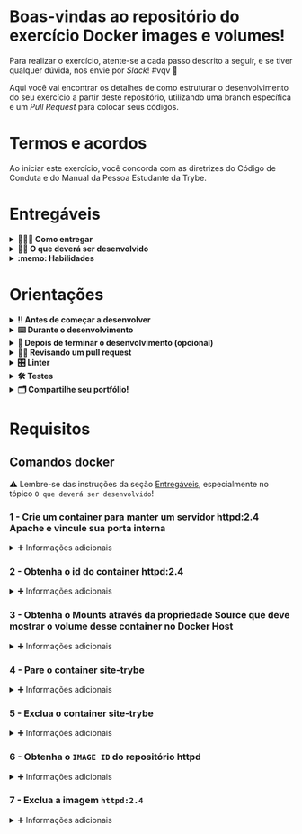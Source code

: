 # Boas-vindas ao repositório do exercício Docker images e volumes!

Para realizar o exercício, atente-se a cada passo descrito a seguir, e se tiver qualquer dúvida, nos envie por _Slack_! #vqv 🚀

Aqui você vai encontrar os detalhes de como estruturar o desenvolvimento do seu exercício a partir deste repositório, utilizando uma branch específica e um _Pull Request_ para colocar seus códigos.

# Termos e acordos

Ao iniciar este exercício, você concorda com as diretrizes do Código de Conduta e do Manual da Pessoa Estudante da Trybe.

# Entregáveis

<details>
  <summary><strong>🤷🏽‍♀️ Como entregar</strong></summary><br />

  Para entregar o seu exercício você deverá criar um *Pull Request* neste repositório.

  Lembre-se que você pode consultar nosso conteúdo sobre [Git & GitHub](https://app.betrybe.com/course/4d67f5b4-34a6-489f-a205-b6c7dc50fc16/) e nosso [Blog - Git & GitHub](https://blog.betrybe.com/tecnologia/git-e-github/) sempre que precisar!
</details>

<details>
  <summary><strong>👨‍💻 O que deverá ser desenvolvido</strong></summary><br />
  Neste exercício você irá:

  - Criar e subir um container para um servidor Apache

  - Através de um endpoint, exibir uma página estática, disponível a partir da url `http://localhost:4545/missao_trybe.html`.
  *Obs:* O conteúdo (html) da página, está localizado no caminho `./docker/html/missao_trybe.html`, a partir da raiz do projeto.

  - Encontrar as ID dos containers e imagens criadas

  - Excluir os containers e imagens

Para isto, você irá utilizar uma série de comandos do `docker` com diferentes níveis de complexidade.

Cada comando deverá ser escrito em seu próprio arquivo.

Para isto, siga os seguintes passos:

1. Leia o requisito e crie um arquivo chamado `commandN.dc` no diretório `docker-commands`, onde `N` é o número do requisito. Por exemplo:

    ```text
    Requisito 1: ./docker/docker-commands/command01.dc
    Requisito 2: ./docker/docker-commands/command02.dc
    Requisito 3: ./docker/docker-commands/command03.dc
    ```
    **⚠️ É muito importante que os seus arquivos tenham exatamente estes nomes! ⚠️**


2. Escreva neste arquivo, o comando do CLI *(Interface de Linha de Comando)* do Docker, que resolve o requisito. Um exemplo de como vai ficar seu arquivo:

```dc
docker network inspect bridge
```

---

Os arquivos principais do projeto estão na pasta `docker` (localizada na raiz do projeto). Nela estão contidos:

1. Pasta `docker-commands`: onde ficarão os comandos exigidos pelos requisitos;
2. Pasta `html`: onde ficará o arquivo `missao_trybe.html`, responsável por conter a nossa página em html;

**⚠️ Importante: você deve assumir que a pasta `docker` é a pasta raiz para executar os comandos.**
Por exemplo, se você precisa referenciar um caminho em um comando, você deve assumir que sua pasta raiz esta partindo de `./docker`.
Dessa forma, caso você queira executar o comando, antes de rodar os testes, lembre-se de abrir um terminal dentro da pasta `docker` (localizada na raíz do projeto).

</details>

<details>
  <summary><strong>:memo: Habilidades</strong></summary><br />
  Neste exercício, verificamos se você é capaz de:

  - Gerenciar containers e imagens Docker pelo terminal

</details>

# Orientações

<details>
  <summary><strong>‼️ Antes de começar a desenvolver</strong></summary><br />

  1. Clone o repositório

  - Use o comando: `git clone git@github.com:tryber/sd-026-b-exercise-docker-images-volumes.git`.
  - Entre na pasta do repositório que você acabou de clonar:
    - `cd sd-0x-exercise-docker-images-volumes.git`

  1. Instale as dependências

  - `npm install`.

  3. Crie uma branch a partir da branch `main`

  - Verifique que você está na branch `main`
    - Exemplo: `git branch`
  - Se não estiver, mude para a branch `main`
    - Exemplo: `git checkout main`
  - Agora crie uma branch à qual você vai submeter os `commits` do seu exercício
    - Você deve criar uma branch no seguinte formato: `nome-de-usuario-nome-do-exercício`
    - Exemplo: `git checkout -b joaozinho-sd-0x-exercise-docker-images-volumes`

  4. Adicione a sua branch com o novo `commit` ao repositório remoto

  - Usando o exemplo anterior: `git push -u origin joaozinho-sd-0x-exercise-docker-images-volumes`

  5. Crie um novo `Pull Request` _(PR)_

  - Vá até a página de _Pull Requests_ do [repositório no GitHub](https://github.com/tryber/sd-026-b-exercise-docker-images-volumes/pulls)
  - Clique no botão verde _"New pull request"_
  - Clique na caixa de seleção _"Compare"_ e escolha a sua branch **com atenção**
  - Coloque um título para a sua _Pull Request_
    - Exemplo: _"Cria tela de busca"_
  - Clique no botão verde _"Create pull request"_
  - Adicione uma descrição para o _Pull Request_ e clique no botão verde _"Create pull request"_
  - **Não se preocupe em preencher mais nada por enquanto!**
  - Volte até a [página de _Pull Requests_ do repositório](https://github.com/tryber/sd-026-b-exercise-docker-images-volumes/pulls) e confira que o seu _Pull Request_ está criado

</details>

<details>
  <summary><strong>⌨️ Durante o desenvolvimento</strong></summary><br />

  - Faça `commits` das alterações que você fizer no código regularmente

  - Lembre-se de sempre após um (ou alguns) `commits` atualizar o repositório remoto

  - Os comandos que você utilizará com mais frequência são:
    1. `git status` _(para verificar o que está em vermelho - fora do stage - e o que está em verde - no stage)_
    2. `git add` _(para adicionar arquivos ao stage do Git)_
    3. `git commit` _(para criar um commit com os arquivos que estão no stage do Git)_
    4. `git push -u origin nome-da-branch` _(para enviar o commit para o repositório remoto na primeira vez que fizer o `push` de uma nova branch)_
    5. `git push` _(para enviar o commit para o repositório remoto após o passo anterior)_

</details>

<details>
  <summary><strong>🤝 Depois de terminar o desenvolvimento (opcional)</strong></summary><br />

  Para sinalizar que o seu exercício está pronto para o _"Code Review"_, faça o seguinte:

  - Vá até a página **DO SEU** _Pull Request_, adicione a label de _"code-review"_ e marque seus colegas:

    - No menu à direita, clique no _link_ **"Labels"** e escolha a _label_ **code-review**;

    - No menu à direita, clique no _link_ **"Assignees"** e escolha **o seu usuário**;

    - No menu à direita, clique no _link_ **"Reviewers"** e digite `students`, selecione o time `tryber/students-sd-0x`.

  Caso tenha alguma dúvida, [aqui tem um video explicativo](https://vimeo.com/362189205).

</details>

<details>
  <summary><strong>🕵🏿 Revisando um pull request</strong></summary><br />

  Use o conteúdo sobre [Code Review](https://course.betrybe.com/real-life-engineer/code-review/) para te ajudar a revisar os _Pull Requests_.

</details>

<details>
  <summary><strong>🎛 Linter</strong></summary><br />

  Usaremos o [ESLint](https://eslint.org/) para fazer a análise estática do seu código.

  Este exercício já vem com as dependências relacionadas ao _linter_ configuradas no arquivo `package.json`.

  Para poder rodar o `ESLint` em um exercício basta executar o comando `npm install` dentro do exercício e depois `npm run lint`. Se a análise do `ESLint` encontrar problemas no seu código, tais problemas serão mostrados no seu terminal. Se não houver problema no seu código, nada será impresso no seu terminal.

  Você pode também instalar o plugin do `ESLint` no `VSCode`. Para isso, basta fazer o download do [plugin `ESLint`](https://marketplace.visualstudio.com/items?itemName=dbaeumer.vscode-eslint) e instalá-lo.
</details>

<details>
  <summary><strong>🛠 Testes</strong></summary><br />

⚠ **É necessário ter o Docker instalado corretamente na sua máquina para rodar os testes locais**.

Todos os requisitos do projeto serão testados automaticamente por meio do Jest. Basta executar o comando abaixo:

```bash
npm test
```

⚠ **Atenção:** ⚠
Não utilize a função `.only` ou `.skip` após o describe. Os testes precisam rodar por completo para que o projeto seja avaliado localmente.

</details>

<details>
  <summary><strong>🗂 Compartilhe seu portfólio!</strong></summary><br />

Você sabia que o LinkedIn é a principal rede social profissional e compartilhar o seu aprendizado lá é muito importante para quem deseja construir uma carreira de sucesso? Compartilhe esse projeto no seu LinkedIn, marque o perfil da Trybe (@trybe) e mostre para a sua rede toda a sua evolução.

</details>

# Requisitos

## Comandos docker

⚠ Lembre-se das instruções da seção [Entregáveis](#Entregáveis), especialmente no tópico `O que deverá ser desenvolvido`!

### 1 - Crie um container para manter um servidor httpd:2.4 Apache e vincule sua porta interna

<details>
  <summary>➕ Informações adicionais</summary><br />

O avaliador executará o comando no arquivo `command01.dc`.

#### Dicas
- Dê uma olhada no comando [`run`]( https://docs.docker.com/engine/reference/commandline/run/#:~:text=Mount%20volume%20(%2Dv,t%20%20ubuntu%20pwd ) na própria documentação do Docker. 😉
- Na própria [documentação](https://hub.docker.com/_/httpd#:~:text=Without%20a%20Dockerfile,htdocs/%20httpd%3A2.4) da imagem *httpd*, temos uma dica de como subir o container com arquivo html;
- Procure sempre o significado de cada *flag* na [documentação](https://docs.docker.com/engine/reference/commandline/run/).
- Dê uma olhada na definição do comando [pwd](https://www.ibm.com/docs/pt-br/aix/7.3?topic=p-pwd-command)
- Após executar o container, acesse a página HTML `http://localhost:4545/missao_trybe.html` que está rodando no servidor em seu browser.
- Altere o conteúdo html desta página, e acompanhe as alterações em seu navegador.

#### O que será testado

- O `nome` do container deve ser `site-trybe`;
- O container deve usar a imagem `httpd` na versão `2.4`;
- O `status` do container deve ser `running`;
- A porta deve ser a `4545`;

</details>

### 2 - Obtenha o id do container httpd:2.4

<details>
  <summary>➕ Informações adicionais</summary><br />

O avaliador executará o comando no arquivo `command02.dc`.

#### Observações técnicas

- O teste executará após o requisito 1, considere então, que o container já estará rodando.

#### O que será testado

- A chave `CONTAINER ID` deve ser retornada;
- O container `site-trybe` deve ser retornado;

</details>

### 3 - Obtenha o Mounts através da propriedade Source que deve mostrar o volume desse container no Docker Host

<details>
  <summary>➕ Informações adicionais</summary><br />

O avaliador executará o comando no arquivo `command03.dc`.

#### Dicas
- Dê uma olhada no comando [`inspect`](https://docs.docker.com/engine/reference/commandline/inspect/). 😉
- Você pode usar o nome do container `site-trybe` no lugar da `Image ID`, faça isso, o teste espera que você faça isso.

#### O que será testado

- A chave `Mounts` deve ser retornada;
- A chave `Source` deve ser retornada;
- O valor `Destination`  deve ser `/usr/local/apache2/htdocs`;

</details>

### 4 - Pare o container site-trybe

<details>
  <summary>➕ Informações adicionais</summary><br />

O avaliador executará o comando no arquivo `command04.dc`.

#### Dicas
- Você pode usar o nome do container `site-trybe` no lugar da `Image ID`, faça isso, o teste espera que você faça isso.

#### O que será testado

- O Container `site-trybe` não poderá estar mais em execução.
- O Status do Container deverá ser `Exited`.

</details>

### 5 - Exclua o container site-trybe

<details>
  <summary>➕ Informações adicionais</summary><br />

O avaliador executará os comandos nos arquivos `command05.dc`.

#### Dicas
- Você pode usar o nome do container `site-trybe` no lugar da `Image ID`, faça isso, o teste espera que você faça isso.

#### O que será testado

- O Container `site-trybe` não deverá mais existir.

</details>

### 6 - Obtenha o `IMAGE ID` do repositório httpd

<details>
  <summary>➕ Informações adicionais</summary><br />

O avaliador executará o comando no arquivo `command06.dc`.

#### O que será testado
- A Imagem para o repositório `httpd` deve ser encontrada
- A chave `IMAGE ID` deve ser retornada

</details>

### 7 - Exclua a imagem `httpd:2.4`

<details>
  <summary>➕ Informações adicionais</summary><br />

O avaliador executará o comando no arquivo `command07.dc`.


#### Dicas
- Dê uma olhada no comando [`rmi`](https://docs.docker.com/engine/reference/commandline/rmi/), e como ele remove usando repository:TAG 😉


#### O que será testado
- Que não existe mais a imagem disponível.

</details>
